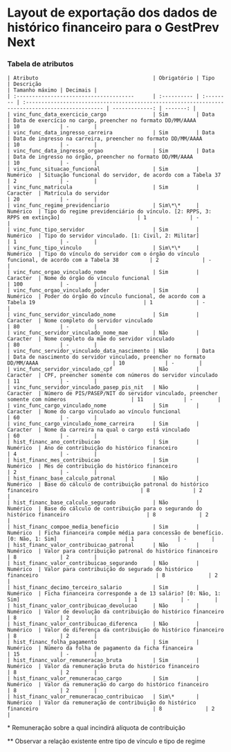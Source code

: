 # Layout de exportação dos dados de histórico financeiro para o GestPrev Next

### Tabela de atributos

    | Atributo                                     | Obrigatório | Tipo      | Descrição                                                                                        | Tamanho máximo | Decimais |
    | :--------------------------------------      | :---------- | :-------- | :----------------------------------------------------------------------------------------------- | -------------: | -------: |
    | vinc_func_data_exercicio_cargo               | Sim         | Data      | Data de exercício no cargo, preencher no formato DD/MM/AAAA                                      | 10             | -        |
    | vinc_func_data_ingresso_carreira             | Sim         | Data      | Data de ingresso na carreira, preencher no formato DD/MM/AAAA                                    | 10             | -        |
    | vinc_func_data_ingresso_orgao                | Sim         | Data      | Data de ingresso no órgão, preencher no formato DD/MM/AAAA                                       | 10             | -        |
    | vinc_func_situacao_funcional                 | Sim         | Numérico  | Situação funcional do servidor, de acordo com a Tabela 37                                        | 2              | -        |
    | vinc_func_matricula                          | Sim         | Caracter  | Matrícula do servidor                                                                            | 20             | -        |
    | vinc_func_regime_previdenciario              | Sim\*\*     | Numérico  | Tipo do regime previdenciário do vínculo. [2: RPPS, 3: RPPS em extinção]                         | 1              | -        |
    | vinc_func_tipo_servidor                      | Sim         | Numérico  | Tipo do servidor vinculado. [1: Civil, 2: Militar]                                               | 1              | -        |
    | vinc_func_tipo_vinculo                       | Sim\*\*     | Numérico  | Tipo do vínculo do servidor com o órgão do vínculo funcional, de acordo com a Tabela 38          | 2              | -        |
    | vinc_func_orgao_vinculado_nome               | Sim         | Caracter  | Nome do órgão do vínculo funcional                                                               | 100            | -        |
    | vinc_func_orgao_vinculado_poder              | Sim         | Numérico  | Poder do órgão do vínculo funcional, de acordo com a Tabela 19                                   | 1              | -        |
    | vinc_func_servidor_vinculado_nome            | Sim         | Caracter  | Nome completo do servidor vinculado                                                              | 80             | -        |
    | vinc_func_servidor_vinculado_nome_mae        | Não         | Caracter  | Nome completo da mãe do servidor vinculado                                                       | 80             | -        |
    | vinc_func_servidor_vinculado_data_nascimento | Não         | Data      | Data de nascimento do servidor vinculado, preencher no formato DD/MM/AAAA                        | 10             | -        |
    | vinc_func_servidor_vinculado_cpf             | Não         | Caracter  | CPF, preencher somente com números do servidor vinculado                                         | 11             | -        |
    | vinc_func_servidor_vinculado_pasep_pis_nit   | Não         | Caracter  | Número de PIS/PASEP/NIT do servidor vinculado, preencher somente com números                     | 11             | -        |
    | vinc_func_cargo_vinculado_nome               | Sim         | Caracter  | Nome do cargo vinculado ao vínculo funcional                                                     | 60             | -        |
    | vinc_func_cargo_vinculado_nome_carreira      | Sim         | Caracter  | Nome da carreira na qual o cargo está vinculado                                                  | 60             | -        |
    | hist_financ_ano_contribuicao                 | Sim         | Numérico  | Ano de contribuição do histórico financeiro                                                      | 4              | -        |
    | hist_financ_mes_contribuicao                 | Sim         | Numérico  | Mes de contribuição do histórico financeiro                                                      | 2              | -        |
    | hist_financ_base_calculo_patronal            | Não         | Numérico  | Base do cálculo de contribuição patronal do histórico financeiro                                 | 8              | 2        |
    | hist_financ_base_calculo_segurado            | Não         | Numérico  | Base do cálculo de contribuição para o segurando do histórico financeiro                         | 8              | 2        |
    | hist_financ_compoe_media_beneficio           | Sim         | Numérico  | Ficha financeira compõe média para concessão de benefício. [0: Não, 1: Sim]                      | 1              | -        |
    | hist_financ_valor_contribuicao_patronal      | Não         | Numérico  | Valor para contribuição patronal do histórico financeiro                                         | 8              | 2        |
    | hist_financ_valor_contribuicao_segurando     | Não         | Numérico  | Valor para contribuição do segurado do histórico financeiro                                      | 8              | 2        |
    | hist_financ_decimo_terceiro_salario          | Sim         | Numérico  | Ficha financeira corresponde a de 13 salário? [0: Não, 1: Sim]                                   | 1              | -        |
    | hist_financ_valor_contribuicao_devolucao     | Não         | Numérico  | Valor de devolução da contribuição do histórico financeiro                                       | 8              | 2        |
    | hist_financ_valor_contribuicao_diferenca     | Não         | Numérico  | Valor de diferença da contribuição do histórico financeiro                                       | 8              | 2        |
    | hist_financ_folha_pagamento                  | Sim         | Numérico  | Número da folha de pagamento da ficha financeira                                                 | 15             | -        |
    | hist_financ_valor_remuneracao_bruta          | Sim         | Numérico  | Valor da remuneração bruta do histórico financeiro                                               | 8              | 2        |
    | hist_financ_valor_remuneracao_cargo          | Sim         | Numérico  | Valor da remuneração do cargo do histórico financeiro                                            | 8              | 2        |
    | hist_financ_valor_remuneracao_contribuicao   | Sim\*       | Numérico  | Valor da remuneração de contribuição do histórico financeiro                                     | 8              | 2        |

\* Remuneração sobre a qual incindirá alíquota de contribuição

\*\* Observar a relação existente entre tipo de vínculo e tipo de regime
